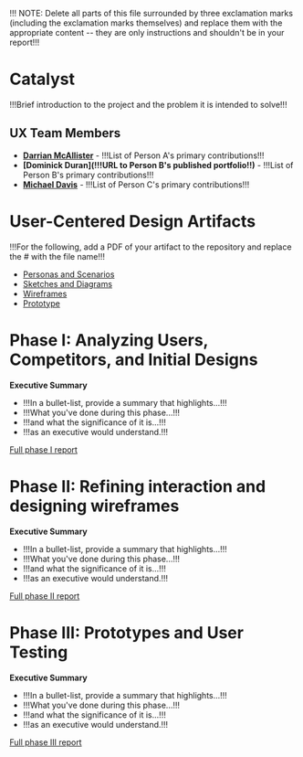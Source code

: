 !!! NOTE: Delete all parts of this file surrounded by three exclamation marks (including the exclamation marks themselves) and replace them with the appropriate content -- they are only instructions and shouldn't be in your report!!!

# Catalyst

!!!Brief introduction to the project and the problem it is intended to solve!!!

## UX Team Members

* **[Darrian McAllister](https://github.com/ChicoState/ux-personal-portfolio-DarrianMC)** - !!!List of Person A's primary contributions!!!
* **[Dominick Duran](!!!URL to Person B's published portfolio!!)** - !!!List of Person B's primary contributions!!!
* **[Michael Davis](https://github.com/ChicoState/ux-personal-portfolio-MikeD76)** - !!!List of Person C's primary contributions!!!

# User-Centered Design Artifacts
 
!!!For the following, add a PDF of your artifact to the repository and replace the # with the file name!!!

* [Personas and Scenarios](personas/)
* [Sketches and Diagrams](sketches/)
* [Wireframes](wireframes/)
* [Prototype](#)

# Phase I: Analyzing Users, Competitors, and Initial Designs

**Executive Summary**

* !!!In a bullet-list, provide a summary that highlights...!!!
* !!!What you've done during this phase...!!!
* !!!and what the significance of it is...!!!
* !!!as an executive would understand.!!!

[Full phase I report](phaseI/)

# Phase II: Refining interaction and designing wireframes

**Executive Summary**

* !!!In a bullet-list, provide a summary that highlights...!!!
* !!!What you've done during this phase...!!!
* !!!and what the significance of it is...!!!
* !!!as an executive would understand.!!!

[Full phase II report](phaseII/)

# Phase III: Prototypes and User Testing

**Executive Summary**

* !!!In a bullet-list, provide a summary that highlights...!!!
* !!!What you've done during this phase...!!!
* !!!and what the significance of it is...!!!
* !!!as an executive would understand.!!!

[Full phase III report](phaseIII/)
